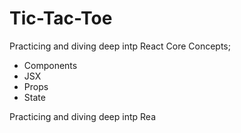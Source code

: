 # Tic-Tac-Toe

Practicing and diving deep intp React Core Concepts; 
- Components
- JSX
- Props
- State


Practicing and diving deep intp Rea



